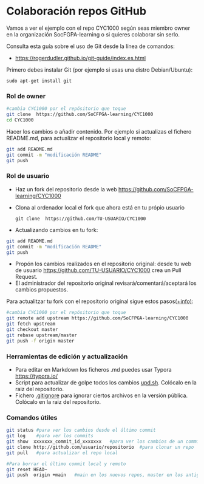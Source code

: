 # Colaboración repos GitHub

Vamos a ver el ejemplo con el repo CYC1000 según seas miembro owner en la organización SocFGPA-learning o si quieres colaborar sin serlo.

Consulta esta guía sobre el uso de Git desde la línea de comandos:

* https://rogerdudler.github.io/git-guide/index.es.html

Primero debes instalar Git (por ejemplo si usas una distro Debian/Ubuntu):

`sudo apt-get install git`

### Rol de owner

```sh
#cambia CYC1000 por el repósitorio que toque
git clone  https://github.com/SoCFPGA-learning/CYC1000
cd CYC1000
```

Hacer los cambios o añadir contenido. Por ejemplo si actualizas el fichero README.md, para actualizar el repositorio local y remoto:

```sh
git add README.md
git commit -m "modificación README"
git push
```



### Rol de usuario  

* Haz un fork del repositorio desde la web https://github.com/SoCFPGA-learning/CYC1000

* Clona al ordenador local el fork que ahora está en tu própio usuario

  `git clone  https://github.com/TU-USUARIO/CYC1000`

* Actualizando cambios en tu fork:

```sh
git add README.md
git commit -m "modificación README"
git push
```

* Propón los cambios realizados en el repositorio original: desde tu web de usuario https://github.com/TU-USUARIO/CYC1000 crea un Pull Request.  
* El administrador del repositorio original revisará/comentará/aceptará los cambios propuestos.

Para actualitzar tu fork con el repositorio original sigue estos pasos([+info)](https://stackoverflow.com/questions/7244321/how-do-i-update-a-github-forked-repository):

```sh
#cambia CYC1000 por el repósitorio que toque
git remote add upstream https://github.com/SoCFPGA-learning/CYC1000
git fetch upstream
git checkout master
git rebase upstream/master
git push -f origin master
```



### Herramientas de edición y actualización

* Para editar en Markdown los ficheros .md puedes usar Typora https://typora.io/
* Script para actualizar de golpe todos los cambios [upd.sh](./upd.sh). Colócalo en la raiz del repositorio.
* Fichero [.gitignore](./.gitignore) para ignorar ciertos archivos en la versión pública. Colócalo en la raiz del repositorio.

  


### Comandos útiles

```sh
git status #para ver los cambios desde el último commit
git log    #para ver los commits
git show  xxxxxxx_commit_id_xxxxxxx   #para ver los cambios de un commit
git clone http://github.com/usuario/repositorio  #para clonar un repo
git pull   #para actualizar el repo local 

#Para borrar el último commit local y remoto
git reset HEAD~ 				
git push  origin +main   #main en los nuevos repos, master en los antiguos

```

